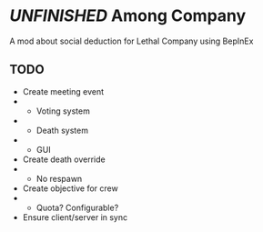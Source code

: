 # *UNFINISHED* Among Company
A mod about social deduction for Lethal Company using BepInEx

## TODO
- Create meeting event
- - Voting system
- - Death system
- - GUI
- Create death override
- - No respawn
- Create objective for crew
- - Quota? Configurable?
- Ensure client/server in sync
